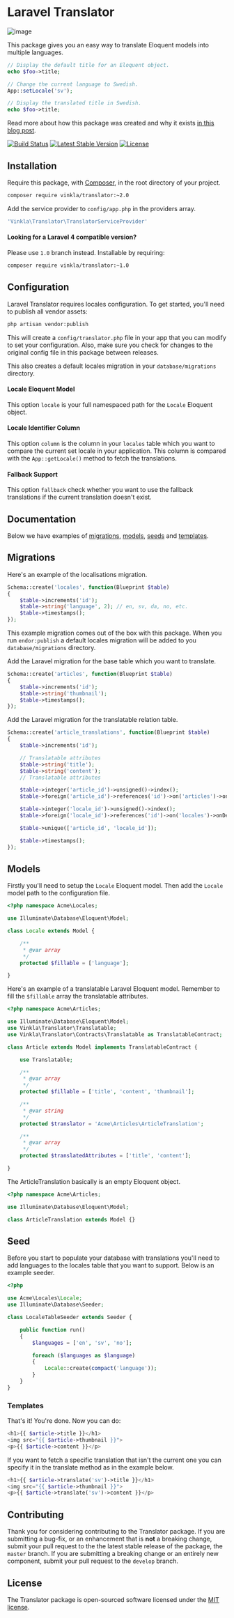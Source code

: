 Laravel Translator
==================

![image](https://raw.githubusercontent.com/vinkla/vinkla.github.io/master/images/laravel-translator.png)

This package gives you an easy way to translate Eloquent models into multiple languages.

```php
// Display the default title for an Eloquent object.
echo $foo->title;

// Change the current language to Swedish.
App::setLocale('sv');

// Display the translated title in Swedish.
echo $foo->title;
```
Read more about how this package was created and why it exists [in this blog post](http://vinkla.com/2014/11/laravel-translator/).

[![Build Status](https://img.shields.io/travis/vinkla/translator/master.svg?style=flat)](https://travis-ci.org/vinkla/translator)
[![Latest Stable Version](http://img.shields.io/packagist/v/vinkla/translator.svg?style=flat)](https://packagist.org/packages/vinkla/translator)
[![License](https://img.shields.io/packagist/l/vinkla/translator.svg?style=flat)](https://packagist.org/packages/vinkla/translator)

## Installation

Require this package, with [Composer](https://getcomposer.org/), in the root directory of your project.

```bash
composer require vinkla/translator:~2.0
```

Add the service provider to `config/app.php` in the providers array.

```bash
'Vinkla\Translator\TranslatorServiceProvider'
```

#### Looking for a Laravel 4 compatible version?

Please use `1.0` branch instead. Installable by requiring:

```bash
composer require vinkla/translator:~1.0
```

## Configuration

Laravel Translator requires locales configuration. To get started, you'll need to publish all vendor assets:
```bash
php artisan vendor:publish
```

This will create a `config/translator.php` file in your app that you can modify to set your configuration. Also, make sure you check for changes to the original config file in this package between releases.

This also creates a default locales migration in your `database/migrations` directory.

#### Locale Eloquent Model
This option `locale` is your full namespaced path for the `Locale` Eloquent object.

#### Locale Identifier Column
This option `column` is the column in your `locales` table which you want to compare the current set locale in your application. This column is compared with the `App::getLocale()` method to fetch the translations.

#### Fallback Support
This option `fallback` check whether you want to use the fallback translations if the current translation doesn't exist.

## Documentation

Below we have examples of [migrations](#migrations), [models](#models), [seeds](#seeds) and [templates](#templates).

## Migrations

Here's an example of the localisations migration.

```php
Schema::create('locales', function(Blueprint $table)
{
	$table->increments('id');
	$table->string('language', 2); // en, sv, da, no, etc.
	$table->timestamps();
});
```

This example migration comes out of the box with this package. When you run `endor:publish` a default locales migration will be added to you `database/migrations` directory.

Add the Laravel migration for the base table which you want to translate.

```php
Schema::create('articles', function(Blueprint $table)
{
	$table->increments('id');
	$table->string('thumbnail');
	$table->timestamps();
});
```

Add the Laravel migration for the translatable relation table.

```php
Schema::create('article_translations', function(Blueprint $table)
{
	$table->increments('id');

	// Translatable attributes
	$table->string('title');
	$table->string('content');
	// Translatable attributes

	$table->integer('article_id')->unsigned()->index();
	$table->foreign('article_id')->references('id')->on('articles')->onDelete('cascade');

	$table->integer('locale_id')->unsigned()->index();
	$table->foreign('locale_id')->references('id')->on('locales')->onDelete('cascade');

	$table->unique(['article_id', 'locale_id']);

	$table->timestamps();
});
```

## Models
Firstly you'll need to setup the `Locale` Eloquent model. Then add the `Locale` model path to the configuration file.

```php
<?php namespace Acme\Locales;

use Illuminate\Database\Eloquent\Model;

class Locale extends Model {

	/**
	 * @var array
	 */
	protected $fillable = ['language'];

}
```

Here's an example of a translatable Laravel Eloquent model. Remember to fill the `$fillable` array the translatable attributes.


```php
<?php namespace Acme\Articles;

use Illuminate\Database\Eloquent\Model;
use Vinkla\Translator\Translatable;
use Vinkla\Translator\Contracts\Translatable as TranslatableContract;

class Article extends Model implements TranslatableContract {

	use Translatable;

	/**
	 * @var array
	 */
	protected $fillable = ['title', 'content', 'thumbnail'];

	/**
	 * @var string
	 */
	protected $translator = 'Acme\Articles\ArticleTranslation';

	/**
	 * @var array
	 */
	protected $translatedAttributes = ['title', 'content'];

}
```

The ArticleTranslation basically is an empty Eloquent object.
```php
<?php namespace Acme\Articles;

use Illuminate\Database\Eloquent\Model;

class ArticleTranslation extends Model {}
```

## Seed
Before you start to populate your database with translations you'll need to add languages to the locales table that you want to support. Below is an example seeder.

```php
<?php

use Acme\Locales\Locale;
use Illuminate\Database\Seeder;

class LocaleTableSeeder extends Seeder {

	public function run()
	{
		$languages = ['en', 'sv', 'no'];

		foreach ($languages as $language)
		{
			Locale::create(compact('language'));
		}
	}
}
```

### Templates

That's it! You're done. Now you can do:
```php
<h1>{{ $article->title }}</h1>
<img src="{{ $article->thumbnail }}">
<p>{{ $article->content }}</p>
```

If you want to fetch a specific translation that isn't the current one you can specify it in the translate method as in the example below.
```php
<h1>{{ $article->translate('sv')->title }}</h1>
<img src="{{ $article->thumbnail }}">
<p>{{ $article->translate('sv')->content }}</p>
```

## Contributing

Thank you for considering contributing to the Translator package. If you are submitting a bug-fix, or an enhancement that is **not** a breaking change, submit your pull request to the the latest stable release of the package, the `master` branch. If you are submitting a breaking change or an entirely new component, submit your pull request to the `develop` branch.

## License

The Translator package is open-sourced software licensed under the [MIT license](http://opensource.org/licenses/MIT).
